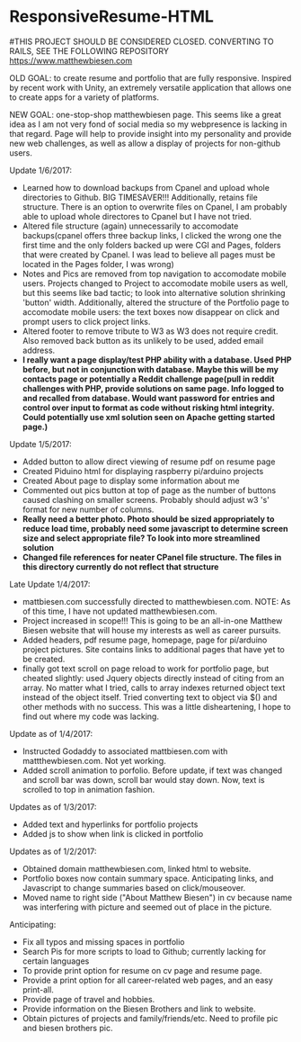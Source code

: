 # ResponsiveResume-HTML

#THIS PROJECT SHOULD BE CONSIDERED CLOSED. CONVERTING TO RAILS, SEE THE FOLLOWING REPOSITORY
https://www.matthewbiesen.com

OLD GOAL: to create resume and portfolio that are fully responsive.  Inspired by recent work with Unity, an extremely versatile application that allows one to create apps for a variety of platforms.

NEW GOAL: one-stop-shop matthewbiesen page.  This seems like a great idea as I am not very fond of social media so my webpresence is lacking in that regard.  Page will help to provide insight into my personality and provide new web challenges, as well as allow a display of projects for non-github users.

Update 1/6/2017:
* Learned how to download backups from Cpanel and upload whole directories to Github.  BIG TIMESAVER!!!  Additionally, retains file structure.  There is an option to overwrite files on Cpanel, I am probably able to upload whole directores to Cpanel but I have not tried.
* Altered file structure (again) unnecessarily to accomodate backups(cpanel offers three backup links, I clicked the wrong one the first time and the only folders backed up were CGI and Pages, folders that were created by Cpanel.  I was lead to believe all pages must be located in the Pages folder, I was wrong)
* Notes and Pics are removed from top navigation to accomodate mobile users. Projects changed to Project to accomodate mobile users as well, but this seems like bad tactic; to look into alternative solution shrinking 'button' width.  Additionally, altered the structure of the Portfolio page to accomodate mobile users:  the text boxes now disappear on click and prompt users to click project links.
* Altered footer to remove tribute to W3 as W3 does not require credit. Also removed back button as its unlikely to be used, added email address.
* **I really want a page display/test PHP ability with a database. Used PHP before, but not in conjunction with database.  Maybe this will be my contacts page or potentially a Reddit challenge page(pull in reddit challenges with PHP, provide solutions on same page.  Info logged to and recalled from database.  Would want password for entries and control over input to format as code without risking html integrity.  Could potentially use xml solution seen on Apache getting started page.)**

Update 1/5/2017:
* Added button to allow direct viewing of resume pdf on resume page
* Created Piduino html for displaying raspberry pi/arduino projects
* Created About page to display some information about me
* Commented out pics button at top of page as the number of buttons caused clashing on smaller screens.  Probably should adjust w3 's' format for new number of columns.
* **Really need a better photo.  Photo should be sized appropriately to reduce load time, probably need some javascript to determine screen size and select appropriate file?  To look into more streamlined solution**
* **Changed file references for neater CPanel file structure.  The files in this directory currently do not reflect that structure**


Late Update 1/4/2017:
* mattbiesen.com successfully directed to matthewbiesen.com. NOTE: As of this time, I have not updated matthewbiesen.com.
* Project increased in scope!!! This is going to be an all-in-one Matthew Biesen website that will house my interests as well as career pursuits.
* Added headers, pdf resume page, homepage, page for pi/arduino project pictures.  Site contains links to additional pages that have yet to be created.
* finally got text scroll on page reload to work for portfolio page, but cheated slightly: used Jquery objects directly instead of citing from an array.  No matter what I tried, calls to array indexes returned object text instead of the object itself.  Tried converting text to object via $() and other methods with no success.  This was a little disheartening, I hope to find out where my code was lacking.

Update as of 1/4/2017:
* Instructed Godaddy to associated mattbiesen.com with mattthewbiesen.com.  Not yet working.
* Added scroll animation to porfolio.  Before update, if text was changed and scroll bar was down, scroll bar would stay down.  Now, text is scrolled to top in animation fashion.

Updates as of 1/3/2017:
* Added text and hyperlinks for portfolio projects
* Added js to show when link is clicked in portfolio

Updates as of 1/2/2017:
* Obtained domain matthewbiesen.com, linked html to website.
* Portfolio boxes now contain summary space.  Anticipating links, and Javascript to change summaries based on click/mouseover.
* Moved name to right side ("About Matthew Biesen") in cv because name was interfering with picture and seemed out of place in the picture. 


Anticipating:
*  Fix all typos and missing spaces in portfolio
*  Search Pis for more scripts to load to Github; currently lacking for certain languages
*  To provide print option for resume on cv page and resume page.
*  Provide a print option for all career-related web pages, and an easy print-all.
*  Provide page of travel and hobbies.
*  Provide information on the Biesen Brothers and link to website.
*  Obtain pictures of projects and family/friends/etc.  Need to profile pic and biesen brothers pic.
